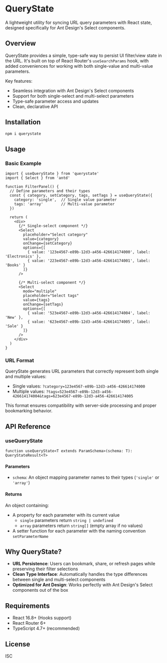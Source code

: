 # QueryState

A lightweight utility for syncing URL query parameters with React state, designed specifically for Ant Design's Select components.

## Overview

QueryState provides a simple, type-safe way to persist UI filter/view state in the URL. It's built on top of React Router's `useSearchParams` hook, with added conveniences for working with both single-value and multi-value parameters.

Key features:
- Seamless integration with Ant Design's Select components
- Support for both single-select and multi-select parameters
- Type-safe parameter access and updates
- Clean, declarative API

## Installation

```bash
npm i querystate
```

## Usage

### Basic Example

```tsx
import { useQueryState } from 'querystate'
import { Select } from 'antd'

function FilterPanel() {
  // Define parameters and their types
  const { category, setCategory, tags, setTags } = useQueryState({
    category: 'single',  // Single value parameter
    tags: 'array'        // Multi-value parameter
  })

  return (
    <div>
      {/* Single-select component */}
      <Select 
        placeholder="Select category"
        value={category}
        onChange={setCategory}
        options={[
          { value: '123e4567-e89b-12d3-a456-426614174000', label: 'Electronics' },
          { value: '223e4567-e89b-12d3-a456-426614174001', label: 'Books' }
        ]}
      />

      {/* Multi-select component */}
      <Select
        mode="multiple"
        placeholder="Select tags"
        value={tags}
        onChange={setTags}
        options={[
          { value: '523e4567-e89b-12d3-a456-426614174004', label: 'New' },
          { value: '623e4567-e89b-12d3-a456-426614174005', label: 'Sale' }
        ]}
      />
    </div>
  )
}
```

### URL Format

QueryState generates URL parameters that correctly represent both single and multiple values:

- Single values: `?category=123e4567-e89b-12d3-a456-426614174000`
- Multiple values: `?tags=523e4567-e89b-12d3-a456-426614174004&tags=623e4567-e89b-12d3-a456-426614174005`

This format ensures compatibility with server-side processing and proper bookmarking behavior.

## API Reference

### useQueryState

```tsx
function useQueryState<T extends ParamSchema>(schema: T): QueryStateResult<T>
```

#### Parameters

- `schema`: An object mapping parameter names to their types (`'single'` or `'array'`)

#### Returns

An object containing:
- A property for each parameter with its current value
    - `single` parameters return `string | undefined`
    - `array` parameters return `string[]` (empty array if no values)
- A setter function for each parameter with the naming convention `setParameterName`

## Why QueryState?

- **URL Persistence**: Users can bookmark, share, or refresh pages while preserving their filter selections
- **Clean Type Interface**: Automatically handles the type differences between single and multi-select components
- **Optimized for Ant Design**: Works perfectly with Ant Design's Select components out of the box

## Requirements

- React 16.8+ (Hooks support)
- React Router 6+
- TypeScript 4.7+ (recommended)

## License

ISC
